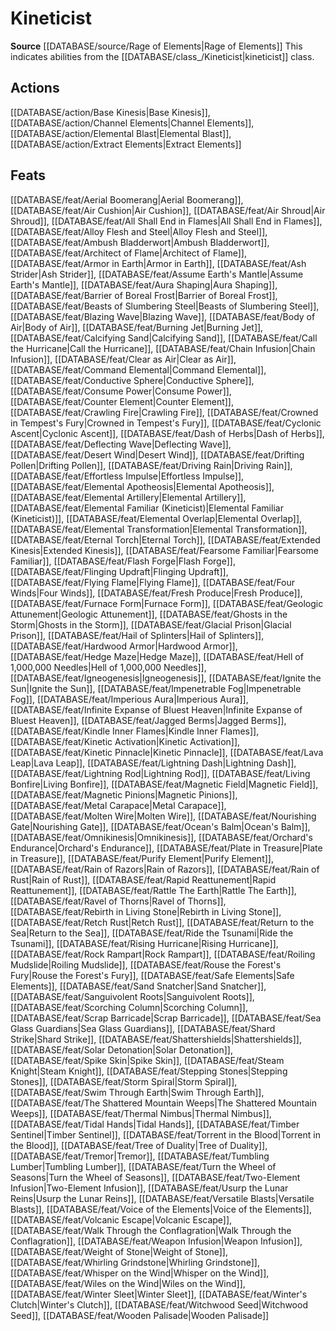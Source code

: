 ﻿---
id: '504'
name: Kineticist
rarity: Common
source: '[[DATABASE/source/Rage of Elements|Rage of Elements]]'
trait:
- Kineticist
type: Trait

---
# Kineticist

**Source** [[DATABASE/source/Rage of Elements|Rage of Elements]]
This indicates abilities from the [[DATABASE/class_/Kineticist|kineticist]] class.

## Actions

[[DATABASE/action/Base Kinesis|Base Kinesis]], [[DATABASE/action/Channel Elements|Channel Elements]], [[DATABASE/action/Elemental Blast|Elemental Blast]], [[DATABASE/action/Extract Elements|Extract Elements]]

## Feats

[[DATABASE/feat/Aerial Boomerang|Aerial Boomerang]], [[DATABASE/feat/Air Cushion|Air Cushion]], [[DATABASE/feat/Air Shroud|Air Shroud]], [[DATABASE/feat/All Shall End in Flames|All Shall End in Flames]], [[DATABASE/feat/Alloy Flesh and Steel|Alloy Flesh and Steel]], [[DATABASE/feat/Ambush Bladderwort|Ambush Bladderwort]], [[DATABASE/feat/Architect of Flame|Architect of Flame]], [[DATABASE/feat/Armor in Earth|Armor in Earth]], [[DATABASE/feat/Ash Strider|Ash Strider]], [[DATABASE/feat/Assume Earth's Mantle|Assume Earth's Mantle]], [[DATABASE/feat/Aura Shaping|Aura Shaping]], [[DATABASE/feat/Barrier of Boreal Frost|Barrier of Boreal Frost]], [[DATABASE/feat/Beasts of Slumbering Steel|Beasts of Slumbering Steel]], [[DATABASE/feat/Blazing Wave|Blazing Wave]], [[DATABASE/feat/Body of Air|Body of Air]], [[DATABASE/feat/Burning Jet|Burning Jet]], [[DATABASE/feat/Calcifying Sand|Calcifying Sand]], [[DATABASE/feat/Call the Hurricane|Call the Hurricane]], [[DATABASE/feat/Chain Infusion|Chain Infusion]], [[DATABASE/feat/Clear as Air|Clear as Air]], [[DATABASE/feat/Command Elemental|Command Elemental]], [[DATABASE/feat/Conductive Sphere|Conductive Sphere]], [[DATABASE/feat/Consume Power|Consume Power]], [[DATABASE/feat/Counter Element|Counter Element]], [[DATABASE/feat/Crawling Fire|Crawling Fire]], [[DATABASE/feat/Crowned in Tempest's Fury|Crowned in Tempest's Fury]], [[DATABASE/feat/Cyclonic Ascent|Cyclonic Ascent]], [[DATABASE/feat/Dash of Herbs|Dash of Herbs]], [[DATABASE/feat/Deflecting Wave|Deflecting Wave]], [[DATABASE/feat/Desert Wind|Desert Wind]], [[DATABASE/feat/Drifting Pollen|Drifting Pollen]], [[DATABASE/feat/Driving Rain|Driving Rain]], [[DATABASE/feat/Effortless Impulse|Effortless Impulse]], [[DATABASE/feat/Elemental Apotheosis|Elemental Apotheosis]], [[DATABASE/feat/Elemental Artillery|Elemental Artillery]], [[DATABASE/feat/Elemental Familiar (Kineticist)|Elemental Familiar (Kineticist)]], [[DATABASE/feat/Elemental Overlap|Elemental Overlap]], [[DATABASE/feat/Elemental Transformation|Elemental Transformation]], [[DATABASE/feat/Eternal Torch|Eternal Torch]], [[DATABASE/feat/Extended Kinesis|Extended Kinesis]], [[DATABASE/feat/Fearsome Familiar|Fearsome Familiar]], [[DATABASE/feat/Flash Forge|Flash Forge]], [[DATABASE/feat/Flinging Updraft|Flinging Updraft]], [[DATABASE/feat/Flying Flame|Flying Flame]], [[DATABASE/feat/Four Winds|Four Winds]], [[DATABASE/feat/Fresh Produce|Fresh Produce]], [[DATABASE/feat/Furnace Form|Furnace Form]], [[DATABASE/feat/Geologic Attunement|Geologic Attunement]], [[DATABASE/feat/Ghosts in the Storm|Ghosts in the Storm]], [[DATABASE/feat/Glacial Prison|Glacial Prison]], [[DATABASE/feat/Hail of Splinters|Hail of Splinters]], [[DATABASE/feat/Hardwood Armor|Hardwood Armor]], [[DATABASE/feat/Hedge Maze|Hedge Maze]], [[DATABASE/feat/Hell of 1,000,000 Needles|Hell of 1,000,000 Needles]], [[DATABASE/feat/Igneogenesis|Igneogenesis]], [[DATABASE/feat/Ignite the Sun|Ignite the Sun]], [[DATABASE/feat/Impenetrable Fog|Impenetrable Fog]], [[DATABASE/feat/Imperious Aura|Imperious Aura]], [[DATABASE/feat/Infinite Expanse of Bluest Heaven|Infinite Expanse of Bluest Heaven]], [[DATABASE/feat/Jagged Berms|Jagged Berms]], [[DATABASE/feat/Kindle Inner Flames|Kindle Inner Flames]], [[DATABASE/feat/Kinetic Activation|Kinetic Activation]], [[DATABASE/feat/Kinetic Pinnacle|Kinetic Pinnacle]], [[DATABASE/feat/Lava Leap|Lava Leap]], [[DATABASE/feat/Lightning Dash|Lightning Dash]], [[DATABASE/feat/Lightning Rod|Lightning Rod]], [[DATABASE/feat/Living Bonfire|Living Bonfire]], [[DATABASE/feat/Magnetic Field|Magnetic Field]], [[DATABASE/feat/Magnetic Pinions|Magnetic Pinions]], [[DATABASE/feat/Metal Carapace|Metal Carapace]], [[DATABASE/feat/Molten Wire|Molten Wire]], [[DATABASE/feat/Nourishing Gate|Nourishing Gate]], [[DATABASE/feat/Ocean's Balm|Ocean's Balm]], [[DATABASE/feat/Omnikinesis|Omnikinesis]], [[DATABASE/feat/Orchard's Endurance|Orchard's Endurance]], [[DATABASE/feat/Plate in Treasure|Plate in Treasure]], [[DATABASE/feat/Purify Element|Purify Element]], [[DATABASE/feat/Rain of Razors|Rain of Razors]], [[DATABASE/feat/Rain of Rust|Rain of Rust]], [[DATABASE/feat/Rapid Reattunement|Rapid Reattunement]], [[DATABASE/feat/Rattle The Earth|Rattle The Earth]], [[DATABASE/feat/Ravel of Thorns|Ravel of Thorns]], [[DATABASE/feat/Rebirth in Living Stone|Rebirth in Living Stone]], [[DATABASE/feat/Retch Rust|Retch Rust]], [[DATABASE/feat/Return to the Sea|Return to the Sea]], [[DATABASE/feat/Ride the Tsunami|Ride the Tsunami]], [[DATABASE/feat/Rising Hurricane|Rising Hurricane]], [[DATABASE/feat/Rock Rampart|Rock Rampart]], [[DATABASE/feat/Roiling Mudslide|Roiling Mudslide]], [[DATABASE/feat/Rouse the Forest's Fury|Rouse the Forest's Fury]], [[DATABASE/feat/Safe Elements|Safe Elements]], [[DATABASE/feat/Sand Snatcher|Sand Snatcher]], [[DATABASE/feat/Sanguivolent Roots|Sanguivolent Roots]], [[DATABASE/feat/Scorching Column|Scorching Column]], [[DATABASE/feat/Scrap Barricade|Scrap Barricade]], [[DATABASE/feat/Sea Glass Guardians|Sea Glass Guardians]], [[DATABASE/feat/Shard Strike|Shard Strike]], [[DATABASE/feat/Shattershields|Shattershields]], [[DATABASE/feat/Solar Detonation|Solar Detonation]], [[DATABASE/feat/Spike Skin|Spike Skin]], [[DATABASE/feat/Steam Knight|Steam Knight]], [[DATABASE/feat/Stepping Stones|Stepping Stones]], [[DATABASE/feat/Storm Spiral|Storm Spiral]], [[DATABASE/feat/Swim Through Earth|Swim Through Earth]], [[DATABASE/feat/The Shattered Mountain Weeps|The Shattered Mountain Weeps]], [[DATABASE/feat/Thermal Nimbus|Thermal Nimbus]], [[DATABASE/feat/Tidal Hands|Tidal Hands]], [[DATABASE/feat/Timber Sentinel|Timber Sentinel]], [[DATABASE/feat/Torrent in the Blood|Torrent in the Blood]], [[DATABASE/feat/Tree of Duality|Tree of Duality]], [[DATABASE/feat/Tremor|Tremor]], [[DATABASE/feat/Tumbling Lumber|Tumbling Lumber]], [[DATABASE/feat/Turn the Wheel of Seasons|Turn the Wheel of Seasons]], [[DATABASE/feat/Two-Element Infusion|Two-Element Infusion]], [[DATABASE/feat/Usurp the Lunar Reins|Usurp the Lunar Reins]], [[DATABASE/feat/Versatile Blasts|Versatile Blasts]], [[DATABASE/feat/Voice of the Elements|Voice of the Elements]], [[DATABASE/feat/Volcanic Escape|Volcanic Escape]], [[DATABASE/feat/Walk Through the Conflagration|Walk Through the Conflagration]], [[DATABASE/feat/Weapon Infusion|Weapon Infusion]], [[DATABASE/feat/Weight of Stone|Weight of Stone]], [[DATABASE/feat/Whirling Grindstone|Whirling Grindstone]], [[DATABASE/feat/Whisper on the Wind|Whisper on the Wind]], [[DATABASE/feat/Wiles on the Wind|Wiles on the Wind]], [[DATABASE/feat/Winter Sleet|Winter Sleet]], [[DATABASE/feat/Winter's Clutch|Winter's Clutch]], [[DATABASE/feat/Witchwood Seed|Witchwood Seed]], [[DATABASE/feat/Wooden Palisade|Wooden Palisade]]